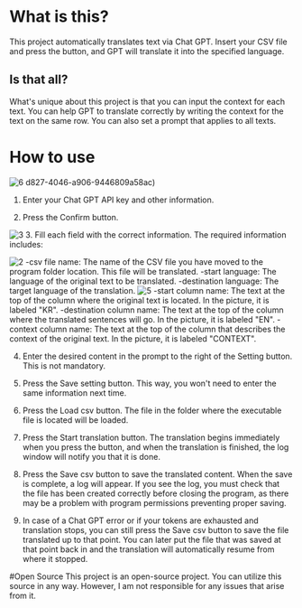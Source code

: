 # What is this?
This project automatically translates text via Chat GPT. Insert your CSV file and press the button, and GPT will translate it into the specified language.

## Is that all?
What's unique about this project is that you can input the context for each text. You can help GPT to translate correctly by writing the context for the text on the same row. You can also set a prompt that applies to all texts.

# How to use
![6](https://github.com/user-attachments/assets/1cbcd7e1-14e5-4a21-aa72-2d5b1ca1a512)
d827-4046-a906-9446809a58ac)
1. Enter your Chat GPT API key and other information.

2. Press the Confirm button.

![3](https://github.com/user-attachments/assets/29720d68-21d5-4f74-9421-ddf1973a03dc)
3. Fill each field with the correct information. The required information includes:

![2](https://github.com/user-attachments/assets/29720d68-21d5-4f74-9421-ddf1973a03dc)
-csv file name: The name of the CSV file you have moved to the program folder location. This file will be translated.
-start language: The language of the original text to be translated.
-destination language: The target language of the translation.
![5](https://github.com/user-attachments/assets/798c9ca8-d827-4046-a906-9446809a58ac)
-start column name: The text at the top of the column where the original text is located. In the picture, it is labeled "KR".
-destination column name: The text at the top of the column where the translated sentences will go. In the picture, it is labeled "EN".
-context column name: The text at the top of the column that describes the context of the original text. In the picture, it is labeled "CONTEXT".

4. Enter the desired content in the prompt to the right of the Setting button. This is not mandatory.

5. Press the Save setting button. This way, you won't need to enter the same information next time.

6. Press the Load csv button. The file in the folder where the executable file is located will be loaded.

7. Press the Start translation button. The translation begins immediately when you press the button, and when the translation is finished, the log window will notify you that it is done.

8. Press the Save csv button to save the translated content. When the save is complete, a log will appear. If you see the log, you must check that the file has been created correctly before closing the program, as there may be a problem with program permissions preventing proper saving.

9. In case of a Chat GPT error or if your tokens are exhausted and translation stops, you can still press the Save csv button to save the file translated up to that point. You can later put the file that was saved at that point back in and the translation will automatically resume from where it stopped.

#Open Source
This project is an open-source project. You can utilize this source in any way. However, I am not responsible for any issues that arise from it.
